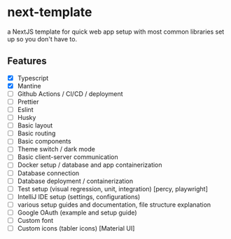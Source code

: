 # next-template
a NextJS template for quick web app setup with most common libraries set up so you don't have to.


## Features

- [x] Typescript
- [x] Mantine
- [ ] Github Actions / CI/CD / deployment
- [ ] Prettier
- [ ] Eslint
- [ ] Husky
- [ ] Basic layout
- [ ] Basic routing
- [ ] Basic components
- [ ] Theme switch / dark mode
- [ ] Basic client-server communication
- [ ] Docker setup / database and app containerization
- [ ] Database connection
- [ ] Database deployment / containerization
- [ ] Test setup (visual regression, unit, integration) [percy, playwright]
- [ ] IntelliJ IDE setup (settings, configurations)
- [ ] various setup guides and documentation, file structure explanation
- [ ] Google OAuth (example and setup guide)
- [ ] Custom font
- [ ] Custom icons (tabler icons) [Material UI]